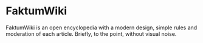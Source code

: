 # FaktumWiki
FaktumWiki is an open encyclopedia with a modern design, simple rules and moderation of each article. Briefly, to the point, without visual noise.
